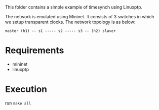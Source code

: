 This folder contains a simple example of timesynch using Linuxptp. 

The network is emulated using Mininet. It consists of 3 switches in which we setup transparent clocks.
The network topology is as below:

```
master (h1) -- s1 ----- s2 ----- s3 -- (h2) slaver
```

# Requirements

- mininet
- linuxptp

# Execution

run `make all`
